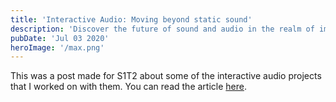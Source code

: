 ```yaml
---
title: 'Interactive Audio: Moving beyond static sound'
description: 'Discover the future of sound and audio in the realm of immersive and interactive experiences driven by creative technology.'
pubDate: 'Jul 03 2020'
heroImage: '/max.png'
---
```


This was a post made for S1T2 about some of the interactive audio projects that
I worked on with them. You can read the article
[here](https://www.s1t2.com.au/blog/experiential/interactive-audio-future).

